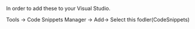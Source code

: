  
<p> In order to add these to your Visual Studio.</p>
<p> Tools -> Code Snippets Manager -> Add-> Select this fodler(CodeSnippets)</p>
